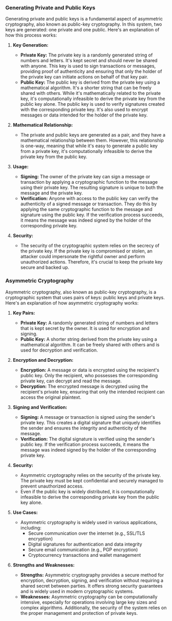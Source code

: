 ### Generating Private and Public Keys

Generating private and public keys is a fundamental aspect of asymmetric cryptography, also known as public-key cryptography. In this system, two keys are generated: one private and one public. Here's an explanation of how this process works:

1. **Key Generation:**
   - **Private Key:** The private key is a randomly generated string of numbers and letters. It's kept secret and should never be shared with anyone. This key is used to sign transactions or messages, providing proof of authenticity and ensuring that only the holder of the private key can initiate actions on behalf of that key pair.
   - **Public Key:** The public key is derived from the private key using a mathematical algorithm. It's a shorter string that can be freely shared with others. While it's mathematically related to the private key, it's computationally infeasible to derive the private key from the public key alone. The public key is used to verify signatures created with the corresponding private key. It's also used to encrypt messages or data intended for the holder of the private key.

2. **Mathematical Relationship:**
   - The private and public keys are generated as a pair, and they have a mathematical relationship between them. However, this relationship is one-way, meaning that while it's easy to generate a public key from a private key, it's computationally infeasible to derive the private key from the public key.

3. **Usage:**
   - **Signing:** The owner of the private key can sign a message or transaction by applying a cryptographic function to the message using their private key. The resulting signature is unique to both the message and the private key.
   - **Verification:** Anyone with access to the public key can verify the authenticity of a signed message or transaction. They do this by applying the same cryptographic function to the message and signature using the public key. If the verification process succeeds, it means the message was indeed signed by the holder of the corresponding private key.

4. **Security:**
   - The security of the cryptographic system relies on the secrecy of the private key. If the private key is compromised or stolen, an attacker could impersonate the rightful owner and perform unauthorized actions. Therefore, it's crucial to keep the private key secure and backed up.



### Asymmetric Cryptography

Asymmetric cryptography, also known as public-key cryptography, is a cryptographic system that uses pairs of keys: public keys and private keys. Here's an explanation of how asymmetric cryptography works:

1. **Key Pairs:**
   - **Private Key:** A randomly generated string of numbers and letters that is kept secret by the owner. It is used for encryption and signing.
   - **Public Key:** A shorter string derived from the private key using a mathematical algorithm. It can be freely shared with others and is used for decryption and verification.

2. **Encryption and Decryption:**
   - **Encryption:** A message or data is encrypted using the recipient's public key. Only the recipient, who possesses the corresponding private key, can decrypt and read the message.
   - **Decryption:** The encrypted message is decrypted using the recipient's private key, ensuring that only the intended recipient can access the original plaintext.

3. **Signing and Verification:**
   - **Signing:** A message or transaction is signed using the sender's private key. This creates a digital signature that uniquely identifies the sender and ensures the integrity and authenticity of the message.
   - **Verification:** The digital signature is verified using the sender's public key. If the verification process succeeds, it means the message was indeed signed by the holder of the corresponding private key.

4. **Security:**
   - Asymmetric cryptography relies on the security of the private key. The private key must be kept confidential and securely managed to prevent unauthorized access.
   - Even if the public key is widely distributed, it is computationally infeasible to derive the corresponding private key from the public key alone.

5. **Use Cases:**
   - Asymmetric cryptography is widely used in various applications, including:
     - Secure communication over the internet (e.g., SSL/TLS encryption)
     - Digital signatures for authentication and data integrity
     - Secure email communication (e.g., PGP encryption)
     - Cryptocurrency transactions and wallet management

6. **Strengths and Weaknesses:**
   - **Strengths:** Asymmetric cryptography provides a secure method for encryption, decryption, signing, and verification without requiring a shared secret between parties. It offers strong security guarantees and is widely used in modern cryptographic systems.
   - **Weaknesses:** Asymmetric cryptography can be computationally intensive, especially for operations involving large key sizes and complex algorithms. Additionally, the security of the system relies on the proper management and protection of private keys.



